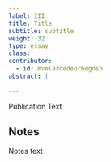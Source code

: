 ```yaml
---
label: III
title: Title
subtitle: subtitle
weight: 32
type: essay
class:
contributor:
  - id: mvelardedeorbegoso
abstract: |

---
```


Publication Text


## Notes

Notes text
